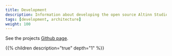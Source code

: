 ```yaml
---
title: Development
description: Information about developing the open source Altinn Studio solution.
tags: [development, architecture]
weight: 100
---
```


See the projects [Github page](https://github.com/Altinn/altinn-studio/).

{{% children description="true" depth="1" %}}